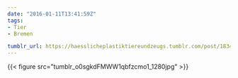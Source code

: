 ```yaml
---
date: "2016-01-11T13:41:59Z"
tags:
- Tier
- Bremen

tumblr_url: https://haesslicheplastiktiereundzeugs.tumblr.com/post/183429453862
---
```

{{< figure src="tumblr_o0sgkdFMWW1qbfzcmo1_1280jpg" >}} 
